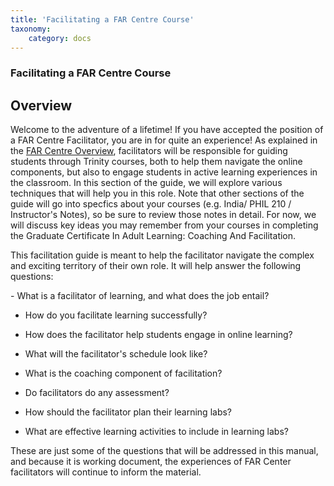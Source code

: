 ```yaml
---
title: 'Facilitating a FAR Centre Course'
taxonomy:
    category: docs
---
```


### Facilitating a FAR Centre Course

## Overview

Welcome to the adventure of a lifetime!  If you have accepted the position of a FAR Centre Facilitator, you are in for quite an experience!  As explained in the [FAR Centre Overview](https://far.twu.ca/guides/about-twu/far-centres), facilitators will be responsible for guiding students through Trinity courses, both to help them navigate the online components, but also to engage students in active learning experiences in the classroom.  In this section of the guide, we will explore various techniques that will help you in this role.
Note that other sections of the guide will go into specfics about your courses (e.g. India/ PHIL 210 / Instructor's Notes), so be sure to review those notes in detail.  For now, we will discuss key ideas you may remember from your courses in completing the Graduate Certificate In Adult Learning: Coaching And Facilitation.

This facilitation guide is meant to help the facilitator navigate the complex and exciting territory of their own role. It will help answer the following questions:

<p style='text-align: justify;'>
- What is a facilitator of learning, and what does the job entail?

- How do you facilitate learning successfully?

- How does the facilitator help students engage in online learning?

- What will the facilitator's schedule look like?

- What is the coaching component of facilitation?

- Do facilitators do any assessment?

- How should the facilitator plan their learning labs?

- What are effective learning activities to include in learning labs? </p>

These are just some of the questions that will be addressed in this manual, and because it is working document, the experiences of FAR Center facilitators will continue to inform the material.  
